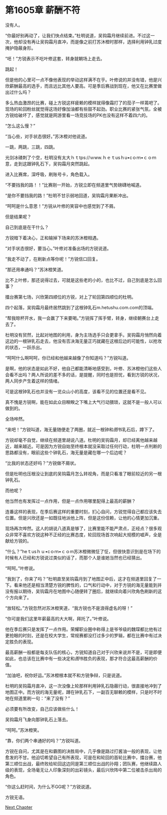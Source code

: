 # 第1605章 薪酬不符

没有人。

“你最好别再动了，让我们快点结束。”杜明说道，吴钩霜月继续前进。不过这一次，他却没有再让吴钩霜月直冲，而是像之前打苏沐橙时那样，选择利用钟乳过度掩护隐蔽身形。

“呸！”方锐表示不吃叶修这套，转身就朝场上走去。

跳起！

但是他的心里可一点不像他表现的举动这样满不在乎。叶修说的并没有错，他是兴欣薪酬最高的选手，而且远比其他人要高。可是季后赛战到现在，他又在比赛里做出过什么吗？

多么热血激昂的比赛，碰上方锐这样疲赖的模样就得像霜打了的茄子一样蔫吧了。现场的轮回粉丝就觉得这场好像加油都有些鼓不起劲。职业比赛的紧张气氛，全被方锐给破坏了，感觉就是网游里看一场竞技场的PK也没有这样不着四六的。

“怎么这么慢？”

“当心些，对手状态很好。”苏沐橙对他说道。

一跳，两跳，三跳，四跳。

光剑冰碴刺了个空，杜明没有太大ｈｔtps://ｗww.ｈｅｔusｈu•cｏｍ•ｃｏｍ意，走到这跟钟乳石下，吴钩霜月突然跳起。

进入比赛席，深呼吸，刷账号卡，角色载入。

“不要挡我的路！！”比赛刚一开始，方锐立即在频道里气势磅礴地喊道。

“是你不要挡我的路！”杜明不甘示弱地回道，吴钩霜月果断冲出。

“呵呵是什么意思！”方锐从叶修的笑容中也感觉到了不屑。

但是结果呢？

自己到底是在干什么？

方锐暗下着决心，正和输掉下场来的苏沐橙相遇。

“对手状态很好，要当心。”叶修对准备出场的方锐说道。

“我走不动了，在刷新点等你呢！”方锐信口回复。

“那还用串通吗？”苏沐橙笑道。

比不上叶修，那还说得过去，可就是这些老的小的，也比不过，自己到底是怎么回事？

擂台赛第七场，兴欣第四顺位的方锐，对上了轮回第四顺位的杜明。

四个起落，吴钩霜月最终居然跳到了这根钟乳石m.hetushu.com.com的顶端。

“帮我晾杯开水，我一会赢了下来要喝。”方锐挥了挥手臂，转身，继续朝赛台上走去了。

杜明没有贸然，比起对地图的利用，身为主场选手只会更拿手。吴钩霜月悄然向着这边的一根钟乳石走去，他没有否决海无量正巧就藏在这根后边的可能性，以抢攻的状态，一跃杀出。

“呵呵什么啊呵呵，你已经和他越来越像了你知道吗？”方锐叫道。

是啊，他的状态是如此不好，他自己都能清晰地感受到，叶修、苏沐橙他们这些人会看不出吗？两人所说的差不多的话，是提醒，同时也是担忧，看到方锐的状况，两人同步产生着这样的情绪。

可是这根钟乳石也并没有一览众山小的高度，该看不见的位置还是看不见。

真不愧是方锐啊，能在如此众目睽睽之下嘴上大气行动猥琐，这就不是一般人可以做到的。

全场哗然。

“来吧！”方锐叫道，海无量随便走了两圈，就近一根钟和*图*书乳石后，蹲下了。

方锐却毫不自觉，继续在频道里胡说八道。杜明的吴钩霜月，却已经离他越来越近，越来越近。可是因为方锐自始至终根本就没采取过任何行动，杜明一点判断的思路都没有，眼前这些个钟乳石，海无量是藏在哪一个后边呢？

“比我的状态还好吗？”方锐做不屑状。

但是杜明也压根没让到底的吴钩霜月怎么转视角，而是只看准了眼前较近的另一根钟乳石。

而他呢？

他当然也有发挥过一点作用，但是一点作用哪里配得上最高的薪酬？

连番这样的表现，在季后赛这样的重要时刻，扪心自问，方锐觉得自己都应该失去位置。但是兴欣还是一如既往地派他上阵，但是这份信赖，让他的心情更加沉重。

现场再次哗然。这人的胡说八道真是够了，比赛里能不能严肃点，正经点？很多观众非常不喜欢方锐这种不正经的比赛态度，轮回现场首次响起大规模的嘘声，全是献给方锐的。

“什么？”heｔusｈｕ•cｏｍ•ｃｏm苏沐橙微微怔了怔，但很快意识到是在场下的时候有人已经和方锐说过类似的话了，而那个人是谁她当然也已经猜出。

“呵呵。”叶修说。

“我到了，你来了吗？”杜明直至吴钩霜月到了地图正中后，这才在频道里回复了一下。看来他还是相当清楚方锐的脾性的，口气和行动中，对于方锐的海无量能到并没有报以期待，吴钩霜月在地图中心随便转了圈后，就继续向着兴欣角色刷新的这个方向来了。

“放轻松。”方锐忽然对苏沐橙笑道，“我方锐也不是浪得虚名的呀！”

“你可是我们这里年薪最高的大大啊，拜托了。”叶修说。

他在季后赛只是发挥了一点作用。荣耀职业圈中称得上是爷爷级的魏琛都比他有过更抢眼的时刻，还是在校大学生，常规赛都没打过多少的罗辑，都在比赛中有过决定胜负的表现。

最高薪酬一般都是每支队伍的核心，方锐知道自己对于兴欣来说并不是，可是即便如此，也总该在比赛中有一些决定和*图*书胜负的表现，那才符合这最高薪酬的价值。

“加油吧，祝你好运。”苏沐橙根本就不和方锐争辩，只是说道。

杜明的吴钩霜月直冲，这一次没像上轮那样利用钟乳石隐蔽行动，很直接地冲到了地图正中。而方锐的海无量呢，蹲在钟乳石下，一副百无聊赖的模样，只是时不时地在频道里刷一句：“来了没有？”

必须要有所改变，自己应该做些什么！

吴钩霜月飞身向那钟乳石上落去。

“呵呵。”苏沐橙笑。

“靠，你们两个串通好的吗？”方锐叫道。

方锐在自问，尤其是在和霸图的决胜局中，几乎像是路过打酱油一般的表现，让他愈发的不甘。他迫切希望自己有所表现，可是在和轮回的首轮比赛中，擂台赛，他第三顺位出战，最终败给轮回这边同是第三顺位出战的孙翔；团队赛，他继续路人级的表现，全场毫无让人印象深刻的出彩镜头，最后兴欣阵中第二位被击杀出局的角色。

“你这么赶时间，为什么不GG呢？”方锐说道。

方锐无语。



[Next Chapter](%E7%AC%AC1606%E7%AB%A0%20%E4%B8%8D%E8%AF%A5%E5%9C%A8%E6%88%91%E9%9D%A2%E5%89%8D%E7%8E%A9%E7%8C%A5%E7%90%90.md)